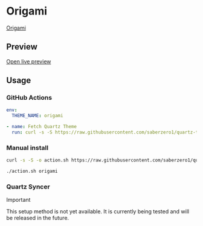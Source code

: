 # Origami

[Origami](#)

## Preview

[Open live preview](https://quartz-themes.github.io/origami/)

## Usage

### GitHub Actions

```yaml
env:
  THEME_NAME: origami
```

```yaml
- name: Fetch Quartz Theme
  run: curl -s -S https://raw.githubusercontent.com/saberzero1/quartz-themes/master/action.sh | bash -s -- $THEME_NAME
```

### Manual install

```bash
curl -s -S -o action.sh https://raw.githubusercontent.com/saberzero1/quartz-themes/master/action.sh

./action.sh origami
```

### Quartz Syncer

> [!IMPORTANT]
> This setup method is not yet available. It is currently being tested and will be released in the future.
